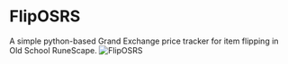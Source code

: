 # FlipOSRS
A simple python-based Grand Exchange price tracker for item flipping in Old School RuneScape.
![FlipOSRS](https://user-images.githubusercontent.com/62219143/102883758-283d3000-4416-11eb-9afa-b2d58544b65e.png)
